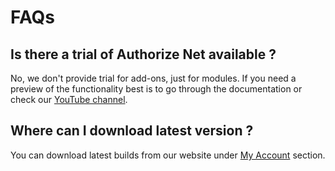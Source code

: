# FAQs

## Is there a trial of Authorize Net available ?

No, we don't provide trial for add-ons, just for modules. If you need a preview of the functionality best is to go through the documentation or check our [YouTube channel](https://www.youtube.com/user/dnnsharp).

## Where can I download latest version ?

You can download latest builds from our website under [My Account](http://www.dnnsharp.com/my-account/overview) section.